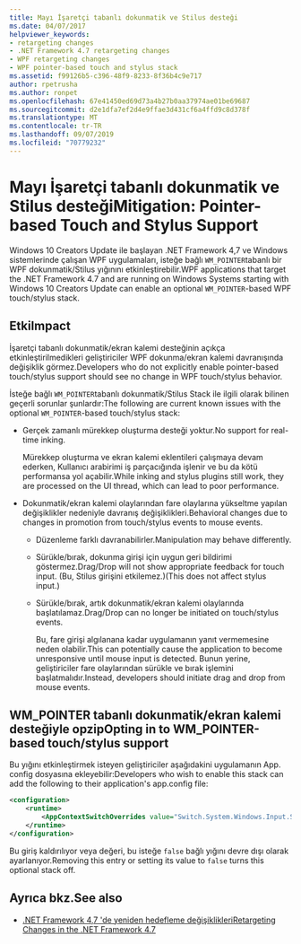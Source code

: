 ```yaml
---
title: Mayı İşaretçi tabanlı dokunmatik ve Stilus desteği
ms.date: 04/07/2017
helpviewer_keywords:
- retargeting changes
- .NET Framework 4.7 retargeting changes
- WPF retargeting changes
- WPF pointer-based touch and stylus stack
ms.assetid: f99126b5-c396-48f9-8233-8f36b4c9e717
author: rpetrusha
ms.author: ronpet
ms.openlocfilehash: 67e41450ed69d73a4b27b0aa37974ae01be69687
ms.sourcegitcommit: d2e1dfa7ef2d4e9ffae3d431cf6a4ffd9c8d378f
ms.translationtype: MT
ms.contentlocale: tr-TR
ms.lasthandoff: 09/07/2019
ms.locfileid: "70779232"
---
```

# <a name="mitigation-pointer-based-touch-and-stylus-support"></a><span data-ttu-id="3909a-102">Mayı İşaretçi tabanlı dokunmatik ve Stilus desteği</span><span class="sxs-lookup"><span data-stu-id="3909a-102">Mitigation: Pointer-based Touch and Stylus Support</span></span>

<span data-ttu-id="3909a-103">Windows 10 Creators Update ile başlayan .NET Framework 4,7 ve Windows sistemlerinde çalışan WPF uygulamaları, isteğe bağlı `WM_POINTER`tabanlı bir WPF dokunmatik/Stilus yığınını etkinleştirebilir.</span><span class="sxs-lookup"><span data-stu-id="3909a-103">WPF applications that target the .NET Framework 4.7 and are running on Windows Systems starting with Windows 10 Creators Update can enable an optional `WM_POINTER`-based WPF touch/stylus stack.</span></span>

## <a name="impact"></a><span data-ttu-id="3909a-104">Etki</span><span class="sxs-lookup"><span data-stu-id="3909a-104">Impact</span></span>

<span data-ttu-id="3909a-105">İşaretçi tabanlı dokunmatik/ekran kalemi desteğinin açıkça etkinleştirilmedikleri geliştiriciler WPF dokunma/ekran kalemi davranışında değişiklik görmez.</span><span class="sxs-lookup"><span data-stu-id="3909a-105">Developers who do not explicitly enable pointer-based touch/stylus support should see no change in WPF touch/stylus behavior.</span></span>

<span data-ttu-id="3909a-106">İsteğe bağlı `WM_POINTER`tabanlı dokunmatik/Stilus Stack ile ilgili olarak bilinen geçerli sorunlar şunlardır:</span><span class="sxs-lookup"><span data-stu-id="3909a-106">The following are current known issues with the optional `WM_POINTER`-based touch/stylus stack:</span></span>

- <span data-ttu-id="3909a-107">Gerçek zamanlı mürekkep oluşturma desteği yoktur.</span><span class="sxs-lookup"><span data-stu-id="3909a-107">No support for real-time inking.</span></span>

   <span data-ttu-id="3909a-108">Mürekkep oluşturma ve ekran kalemi eklentileri çalışmaya devam ederken, Kullanıcı arabirimi iş parçacığında işlenir ve bu da kötü performansa yol açabilir.</span><span class="sxs-lookup"><span data-stu-id="3909a-108">While inking and stylus plugins still work, they are processed on the UI thread, which can lead to poor performance.</span></span>

- <span data-ttu-id="3909a-109">Dokunmatik/ekran kalemi olaylarından fare olaylarına yükseltme yapılan değişiklikler nedeniyle davranış değişiklikleri.</span><span class="sxs-lookup"><span data-stu-id="3909a-109">Behavioral changes due to changes in promotion from touch/stylus events to mouse events.</span></span>

  - <span data-ttu-id="3909a-110">Düzenleme farklı davranabilirler.</span><span class="sxs-lookup"><span data-stu-id="3909a-110">Manipulation may behave differently.</span></span>

  - <span data-ttu-id="3909a-111">Sürükle/bırak, dokunma girişi için uygun geri bildirimi göstermez.</span><span class="sxs-lookup"><span data-stu-id="3909a-111">Drag/Drop will not show appropriate feedback for touch input.</span></span> <span data-ttu-id="3909a-112">(Bu, Stilus girişini etkilemez.)</span><span class="sxs-lookup"><span data-stu-id="3909a-112">(This does not affect stylus input.)</span></span>

  - <span data-ttu-id="3909a-113">Sürükle/bırak, artık dokunmatik/ekran kalemi olaylarında başlatılamaz.</span><span class="sxs-lookup"><span data-stu-id="3909a-113">Drag/Drop can no longer be initiated on touch/stylus events.</span></span>

      <span data-ttu-id="3909a-114">Bu, fare girişi algılanana kadar uygulamanın yanıt vermemesine neden olabilir.</span><span class="sxs-lookup"><span data-stu-id="3909a-114">This can potentially cause the application to become unresponsive until mouse input is detected.</span></span> <span data-ttu-id="3909a-115">Bunun yerine, geliştiriciler fare olaylarından sürükle ve bırak işlemini başlatmalıdır.</span><span class="sxs-lookup"><span data-stu-id="3909a-115">Instead, developers should initiate drag and drop from mouse events.</span></span>

## <a name="opting-in-to-wm_pointer-based-touchstylus-support"></a><span data-ttu-id="3909a-116">WM_POINTER tabanlı dokunmatik/ekran kalemi desteğiyle opzip</span><span class="sxs-lookup"><span data-stu-id="3909a-116">Opting in to WM_POINTER-based touch/stylus support</span></span>

<span data-ttu-id="3909a-117">Bu yığını etkinleştirmek isteyen geliştiriciler aşağıdakini uygulamanın App. config dosyasına ekleyebilir:</span><span class="sxs-lookup"><span data-stu-id="3909a-117">Developers who wish to enable this stack can add the following to their application's app.config file:</span></span>

```xml
<configuration>
    <runtime>
        <AppContextSwitchOverrides value="Switch.System.Windows.Input.Stylus.EnablePointerSupport=true"/>
    </runtime>
</configuration>
```

<span data-ttu-id="3909a-118">Bu giriş kaldırılıyor veya değeri, bu isteğe `false` bağlı yığını devre dışı olarak ayarlanıyor.</span><span class="sxs-lookup"><span data-stu-id="3909a-118">Removing this entry or setting its value to `false` turns this optional stack off.</span></span>

## <a name="see-also"></a><span data-ttu-id="3909a-119">Ayrıca bkz.</span><span class="sxs-lookup"><span data-stu-id="3909a-119">See also</span></span>

- [<span data-ttu-id="3909a-120">.NET Framework 4,7 'de yeniden hedefleme değişiklikleri</span><span class="sxs-lookup"><span data-stu-id="3909a-120">Retargeting Changes in the .NET Framework 4.7</span></span>](retargeting-changes-in-the-net-framework-4-7.md)
